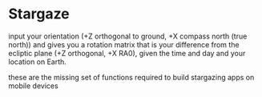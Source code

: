 # Stargaze

input your orientation (+Z orthogonal to ground, +X compass north (true north)) and gives you a rotation matrix that is your difference from the ecliptic plane (+Z orthogonal, +X RA0), given the time and day and your location on Earth.

these are the missing set of functions required to build stargazing apps on mobile devices